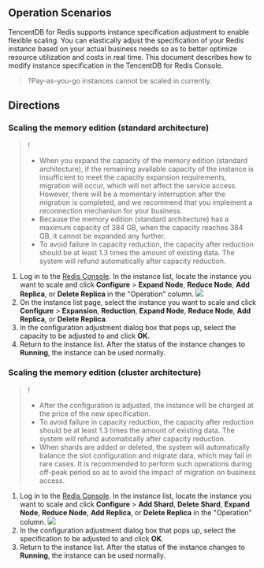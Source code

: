 ## Operation Scenarios
TencentDB for Redis supports instance specification adjustment to enable flexible scaling. You can elastically adjust the specification of your Redis instance based on your actual business needs so as to better optimize resource utilization and costs in real time. This document describes how to modify instance specification in the TencentDB for Redis Console.
>?Pay-as-you-go instances cannot be scaled in currently.

## Directions
### Scaling the memory edition (standard architecture)
>!
>- When you expand the capacity of the memory edition (standard architecture), if the remaining available capacity of the instance is insufficient to meet the capacity expansion requirements, migration will occur, which will not affect the service access. However, there will be a momentary interruption after the migration is completed, and we recommend that you implement a reconnection mechanism for your business.
>- Because the memory edition (standard architecture) has a maximum capacity of 384 GB, when the capacity reaches 384 GB, it cannot be expanded any further.
>- To avoid failure in capacity reduction, the capacity after reduction should be at least 1.3 times the amount of existing data. The system will refund automatically after capacity reduction.

1. Log in to the [Redis Console](https://console.cloud.tencent.com/redis). In the instance list, locate the instance you want to scale and click **Configure** > **Expand Node**, **Reduce Node**, **Add Replica**, or **Delete Replica** in the "Operation" column.
![](https://main.qcloudimg.com/raw/790e085db044b1a2d95d129490e01ea5.png)
2. On the instance list page, select the instance you want to scale and click **Configure** > **Expansion**, **Reduction**, **Expand Node**, **Reduce Node**, **Add Replica**, or **Delete Replica**.
3. In the configuration adjustment dialog box that pops up, select the capacity to be adjusted to and click **OK**.
4. Return to the instance list. After the status of the instance changes to **Running**, the instance can be used normally.


### Scaling the memory edition (cluster architecture)
>!
>- After the configuration is adjusted, the instance will be charged at the price of the new specification.
>- To avoid failure in capacity reduction, the capacity after reduction should be at least 1.3 times the amount of existing data. The system will refund automatically after capacity reduction.
>- When shards are added or deleted, the system will automatically balance the slot configuration and migrate data, which may fail in rare cases. It is recommended to perform such operations during off-peak period so as to avoid the impact of migration on business access.

1. Log in to the [Redis Console](https://console.cloud.tencent.com/redis). In the instance list, locate the instance you want to scale and click **Configure** > **Add Shard**, **Delete Shard**, **Expand Node**, **Reduce Node**, **Add Replica**, or **Delete Replica** in the "Operation" column.
![](https://main.qcloudimg.com/raw/129b79387c1a469e9b7f9cfcb4e1b1b7.png)
2. In the configuration adjustment dialog box that pops up, select the specification to be adjusted to and click **OK**.
3. Return to the instance list. After the status of the instance changes to **Running**, the instance can be used normally.

